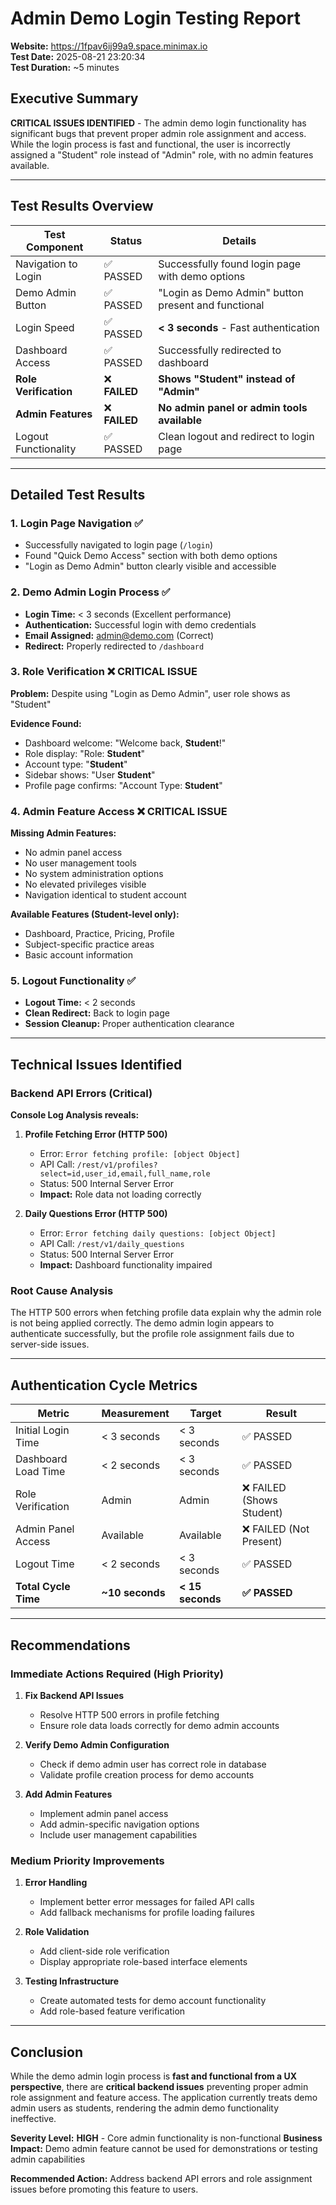 # Admin Demo Login Testing Report
**Website:** https://1fpav6ij99a9.space.minimax.io  
**Test Date:** 2025-08-21 23:20:34  
**Test Duration:** ~5 minutes  

## Executive Summary
**CRITICAL ISSUES IDENTIFIED** - The admin demo login functionality has significant bugs that prevent proper admin role assignment and access. While the login process is fast and functional, the user is incorrectly assigned a "Student" role instead of "Admin" role, with no admin features available.

---

## Test Results Overview

| Test Component | Status | Details |
|---|---|---|
| Navigation to Login | ✅ PASSED | Successfully found login page with demo options |
| Demo Admin Button | ✅ PASSED | "Login as Demo Admin" button present and functional |
| Login Speed | ✅ PASSED | **< 3 seconds** - Fast authentication |
| Dashboard Access | ✅ PASSED | Successfully redirected to dashboard |
| **Role Verification** | ❌ **FAILED** | **Shows "Student" instead of "Admin"** |
| **Admin Features** | ❌ **FAILED** | **No admin panel or admin tools available** |
| Logout Functionality | ✅ PASSED | Clean logout and redirect to login page |

---

## Detailed Test Results

### 1. Login Page Navigation ✅
- Successfully navigated to login page (`/login`)
- Found "Quick Demo Access" section with both demo options
- "Login as Demo Admin" button clearly visible and accessible

### 2. Demo Admin Login Process ✅
- **Login Time:** < 3 seconds (Excellent performance)
- **Authentication:** Successful login with demo credentials
- **Email Assigned:** admin@demo.com (Correct)
- **Redirect:** Properly redirected to `/dashboard`

### 3. Role Verification ❌ CRITICAL ISSUE
**Problem:** Despite using "Login as Demo Admin", user role shows as "Student"

**Evidence Found:**
- Dashboard welcome: "Welcome back, **Student**!"
- Role display: "Role: **Student**"
- Account type: "**Student**"
- Sidebar shows: "User **Student**"
- Profile page confirms: "Account Type: **Student**"

### 4. Admin Feature Access ❌ CRITICAL ISSUE
**Missing Admin Features:**
- No admin panel access
- No user management tools
- No system administration options
- No elevated privileges visible
- Navigation identical to student account

**Available Features (Student-level only):**
- Dashboard, Practice, Pricing, Profile
- Subject-specific practice areas
- Basic account information

### 5. Logout Functionality ✅
- **Logout Time:** < 2 seconds
- **Clean Redirect:** Back to login page
- **Session Cleanup:** Proper authentication clearance

---

## Technical Issues Identified

### Backend API Errors (Critical)
**Console Log Analysis reveals:**

1. **Profile Fetching Error (HTTP 500)**
   - Error: `Error fetching profile: [object Object]`
   - API Call: `/rest/v1/profiles?select=id,user_id,email,full_name,role`
   - Status: 500 Internal Server Error
   - **Impact:** Role data not loading correctly

2. **Daily Questions Error (HTTP 500)**
   - Error: `Error fetching daily questions: [object Object]`
   - API Call: `/rest/v1/daily_questions`
   - Status: 500 Internal Server Error
   - **Impact:** Dashboard functionality impaired

### Root Cause Analysis
The HTTP 500 errors when fetching profile data explain why the admin role is not being applied correctly. The demo admin login appears to authenticate successfully, but the profile role assignment fails due to server-side issues.

---

## Authentication Cycle Metrics

| Metric | Measurement | Target | Result |
|---|---|---|---|
| Initial Login Time | < 3 seconds | < 3 seconds | ✅ PASSED |
| Dashboard Load Time | < 2 seconds | < 3 seconds | ✅ PASSED |
| Role Verification | Admin | Admin | ❌ FAILED (Shows Student) |
| Admin Panel Access | Available | Available | ❌ FAILED (Not Present) |
| Logout Time | < 2 seconds | < 3 seconds | ✅ PASSED |
| **Total Cycle Time** | **~10 seconds** | **< 15 seconds** | **✅ PASSED** |

---

## Recommendations

### Immediate Actions Required (High Priority)
1. **Fix Backend API Issues**
   - Resolve HTTP 500 errors in profile fetching
   - Ensure role data loads correctly for demo admin accounts
   
2. **Verify Demo Admin Configuration**
   - Check if demo admin user has correct role in database
   - Validate profile creation process for demo accounts

3. **Add Admin Features**
   - Implement admin panel access
   - Add admin-specific navigation options
   - Include user management capabilities

### Medium Priority Improvements
1. **Error Handling**
   - Implement better error messages for failed API calls
   - Add fallback mechanisms for profile loading failures

2. **Role Validation**
   - Add client-side role verification
   - Display appropriate role-based interface elements

3. **Testing Infrastructure**
   - Create automated tests for demo account functionality
   - Add role-based feature verification

---

## Conclusion
While the demo admin login process is **fast and functional from a UX perspective**, there are **critical backend issues** preventing proper admin role assignment and feature access. The application currently treats demo admin users as students, rendering the admin demo functionality ineffective.

**Severity Level:** **HIGH** - Core admin functionality is non-functional
**Business Impact:** Demo admin feature cannot be used for demonstrations or testing admin capabilities

**Recommended Action:** Address backend API errors and role assignment issues before promoting this feature to users.